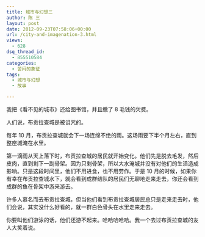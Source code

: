 ```yaml
---
title: 城市与幻想三
author: 陈 三
layout: post
date: 2012-09-23T07:58:06+00:00
url: /city-and-imagenation-3.html
views:
  - 628
dsq_thread_id:
  - 855510584
categories:
  - 苦闷的象征
tags:
  - 城市与幻想
  - 故事

---
```

我把《看不见的城市》还给图书馆，并且缴了 8 毛钱的欠费。

人们说，布贡拉查城是被诅咒的。

每年 10 月，布贡拉查城就会下一场连绵不绝的雨。这场雨要下半个月左右，直到整座城淹在水里。

第一滴雨从天上落下时，布贡拉查城的居民就开始变化。他们先是脱去毛发，然后皮肉，直到剩下一副骨架。因为只剩骨架，所以大水淹城并没有对他们的生活造成影响。只是这段时间里，他们不用进食，也不用劳作。于是 10 月的时候，如果你有幸在布贡拉查城水下，就会看到成群结队的居民们无聊地走来走去，你还会看到成群的鱼在骨架中游来游去。

许多人慕名而去布贡拉查城，但当他们看到布贡拉查城居民总只是走来走去时，他们会说，其实没什么好看的，就一群白色骨头在水里走来走去。

你要叫他们游泳的话，他们还游不起来。哈哈哈哈哈。我一个去过布贡拉查城的友人大笑着说。